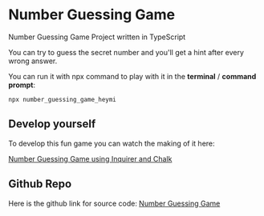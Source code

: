 # Number Guessing Game
 Number Guessing Game Project written in TypeScript

You can try to guess the secret number and you'll get a hint after every wrong answer.

You can run it with npx command to play with it in the **terminal** / **command prompt**:

    npx number_guessing_game_heymi

## Develop yourself
To develop this fun game you can watch the making of it here:

[Number Guessing Game using Inquirer and Chalk](https://www.youtube.com/watch?v=1esJO2ljzVA)

## Github Repo
Here is the github link for source code:
[Number Guessing Game](https://github.com/humayune01/Number_Guessing_Game)
